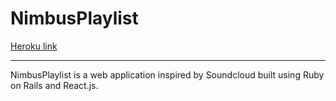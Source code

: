 # NimbusPlaylist

[Heroku link][heroku]

[heroku]: nimbusplaylist.herokuapp.com

---

NimbusPlaylist is a web application inspired by Soundcloud built using Ruby on Rails
and React.js.
